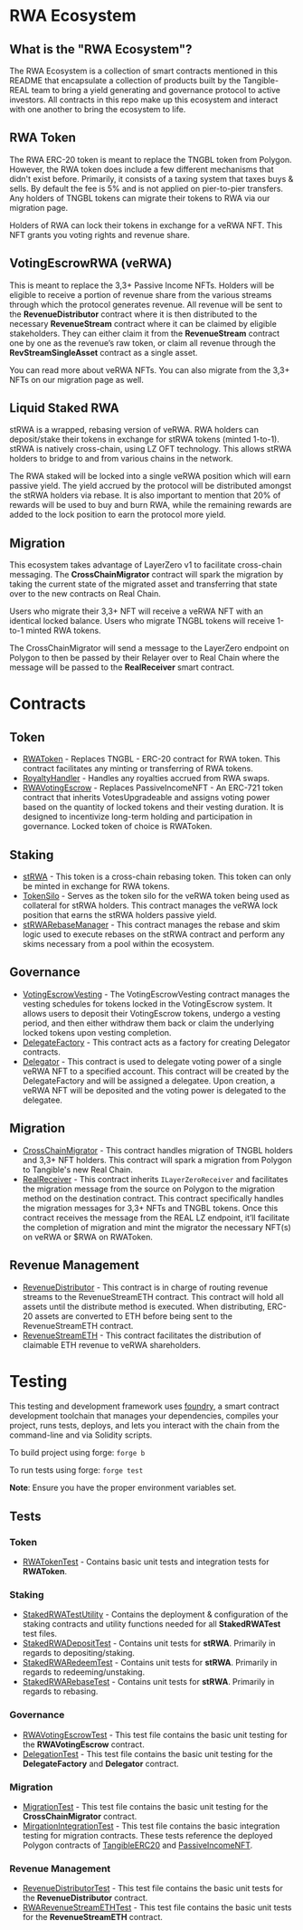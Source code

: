 # RWA Ecosystem

## What is the "RWA Ecosystem"?

The RWA Ecosystem is a collection of smart contracts mentioned in this README that encapsulate a collection of products built by the Tangible-REAL team to bring a yield generating and governance protocol to active investors. All contracts in this repo make up this ecosystem and interact with one another to bring the ecosystem to life.

## RWA Token

The RWA ERC-20 token is meant to replace the TNGBL token from Polygon. However, the RWA token does include a few different mechanisms that didn't exist before. Primarily, it consists of a taxing system that taxes buys & sells. By default the fee is 5% and is not applied on pier-to-pier transfers. Any holders of TNGBL tokens can migrate their tokens to RWA via our migration page.

Holders of RWA can lock their tokens in exchange for a veRWA NFT. This NFT grants you voting rights and revenue share.

## VotingEscrowRWA (veRWA)

This is meant to replace the 3,3+ Passive Income NFTs. Holders will be eligible to receive a portion of revenue share from the various streams through which the protocol generates revenue. All revenue will be sent to the **RevenueDistributor** contract where it is then distributed to the necessary **RevenueStream** contract where it can be claimed by eligible stakeholders. They can either claim it from the **RevenueStream** contract one by one as the revenue’s raw token, or claim all revenue through the **RevStreamSingleAsset** contract as a single asset.

You can read more about veRWA NFTs. You can also migrate from the 3,3+ NFTs on our migration page as well.

## Liquid Staked RWA

stRWA is a wrapped, rebasing version of veRWA. RWA holders can deposit/stake their tokens in exchange for stRWA tokens (minted 1-to-1). stRWA is natively cross-chain, using LZ OFT technology. This allows stRWA holders to bridge to and from various chains in the network.

The RWA staked will be locked into a single veRWA position which will earn passive yield. The yield accrued by the protocol will be distributed amongst the stRWA holders via rebase. It is also important to mention that 20% of rewards will be used to buy and burn RWA, while the remaining rewards are added to the lock position to earn the protocol more yield.


## Migration

This ecosystem takes advantage of LayerZero v1 to facilitate cross-chain messaging. The **CrossChainMigrator** contract will spark the migration by taking the current state of the migrated asset and transferring that state over to the new contracts on Real Chain.

Users who migrate their 3,3+ NFT will receive a veRWA NFT with an identical locked balance. Users who migrate TNGBL tokens will receive 1-to-1 minted RWA tokens.

The CrossChainMigrator will send a message to the LayerZero endpoint on Polygon to then be passed by their Relayer over to Real Chain where the message will be passed to the **RealReceiver** smart contract.

# Contracts

## Token

- [RWAToken](./src/RWAToken.sol) - Replaces TNGBL - ERC-20 contract for RWA token. This contract facilitates any minting or transferring of RWA tokens.
- [RoyaltyHandler](./src/RoyaltyHandler.sol) - Handles any royalties accrued from RWA swaps.
- [RWAVotingEscrow](./src/governance/RWAVotingEscrow.sol) - Replaces PassiveIncomeNFT - An ERC-721 token contract that inherits VotesUpgradeable and assigns voting power based on the quantity of locked tokens and their vesting duration. It is designed to incentivize long-term holding and participation in governance. Locked token of choice is RWAToken.

## Staking

- [stRWA](./src/staking/stRWA.sol) - This token is a cross-chain rebasing token. This token can only be minted in exchange for RWA tokens.
- [TokenSilo](./src/staking/TokenSilo.sol) - Serves as the token silo for the veRWA token being used as collateral for stRWA holders. This contract manages the veRWA lock position that earns the stRWA holders passive yield.
- [stRWARebaseManager](./src/staking/stRWARebaseManager.sol) - This contract manages the rebase and skim logic used to execute rebases on the stRWA contract and perform any skims necessary from a pool within the ecosystem.

## Governance

- [VotingEscrowVesting](./src/governance/VotingEscrowVesting.sol) - The VotingEscrowVesting contract manages the vesting schedules for tokens locked in the VotingEscrow system. It allows users to deposit their VotingEscrow tokens, undergo a vesting period, and then either withdraw them back or claim the underlying locked tokens upon vesting completion.
- [DelegateFactory](./src/governance/DelegateFactory.sol) - This contract acts as a factory for creating Delegator contracts.
- [Delegator](./src/governance/Delegator.sol) - This contract is used to delegate voting power of a single veRWA NFT to a specified account. This contract will be created by the DelegateFactory and will be assigned a delegatee. Upon creation, a veRWA NFT will be deposited and the voting power is delegated to the delegatee.

## Migration

- [CrossChainMigrator](./src/CrossChainMigrator.sol) - This contract handles migration of TNGBL holders and 3,3+ NFT holders. This contract will spark a migration from Polygon to Tangible's new Real Chain.
- [RealReceiver](./src/RealReceiverNFT.sol) - This contract inherits `ILayerZeroReceiver` and facilitates the migration message from the source on Polygon to the migration method on the destination contract. This contract specifically handles the migration messages for 3,3+ NFTs and TNGBL tokens. Once this contract receives the message from the REAL LZ endpoint, it’ll facilitate the completion of migration and mint the migrator the necessary NFT(s) on veRWA or $RWA on RWAToken.

## Revenue Management

- [RevenueDistributor](./src/RevenueDistributor.sol) - This contract is in charge of routing revenue streams to the RevenueStreamETH contract. This contract will hold all assets until the distribute method is executed. When distributing, ERC-20 assets are converted to ETH before being sent to the RevenueStreamETH contract.
- [RevenueStreamETH](./src/RevenueStreamETH.sol) - This contract facilitates the distribution of claimable ETH revenue to veRWA shareholders.

# Testing

This testing and development framework uses [foundry](https://book.getfoundry.sh/), a smart contract development toolchain that manages your dependencies, compiles your project, runs tests, deploys, and lets you interact with the chain from the command-line and via Solidity scripts.

To build project using forge:
`forge b` 

To run tests using forge:
`forge test` 

**Note**: Ensure you have the proper environment variables set.

## Tests

### Token

- [RWATokenTest](./test/RWAToken.t.sol) - Contains basic unit tests and integration tests for **RWAToken**.

### Staking

- [StakedRWATestUtility](./test/staking/utils/stRWA.setUp.sol) - Contains the deployment & configuration of the staking contracts and utility functions needed for all **StakedRWATest** test files.
- [StakedRWADepositTest](./test/staking/stRWA.deposit.t.sol) - Contains unit tests for **stRWA**. Primarily in regards to depositing/staking.
- [StakedRWARedeemTest](./test/staking/stRWA.redeem.t.sol) - Contains unit tests for **stRWA**. Primarily in regards to redeeming/unstaking.
- [StakedRWARebaseTest](./test/staking/stRWA.rebasing.t.sol) - Contains unit tests for **stRWA**. Primarily in regards to rebasing.

### Governance

- [RWAVotingEscrowTest](./test/RWAVotingEscrow.t.sol) - This test file contains the basic unit testing for the **RWAVotingEscrow** contract.
- [DelegationTest](./test/Delegation.t.sol) - This test file contains the basic unit testing for the **DelegateFactory** and **Delegator** contract.

### Migration

- [MigrationTest](./test/Migration.t.sol) - This test file contains the basic unit testing for the **CrossChainMigrator** contract.
- [MirgationIntegrationTest](./test/MigrationIntegration.t.sol) - This test file contains the basic integration testing for migration contracts. These tests reference the deployed Polygon contracts of [TangibleERC20](https://polygonscan.com/address/0x49e6A20f1BBdfEeC2a8222E052000BbB14EE6007) and [PassiveIncomeNFT](https://polygonscan.com/address/0xDc7ee66c43f35aC8C1d12Df90e61f05fbc2cD2c1).

### Revenue Management

- [RevenueDistributorTest](./test/RevenueDistribution.t.sol) - This test file contains the basic unit tests for the **RevenueDistributor** contract.
- [RWARevenueStreamETHTest](./test/RevenueStreamETH.t.sol) - This test file contains the basic unit tests for the **RevenueStreamETH** contract.